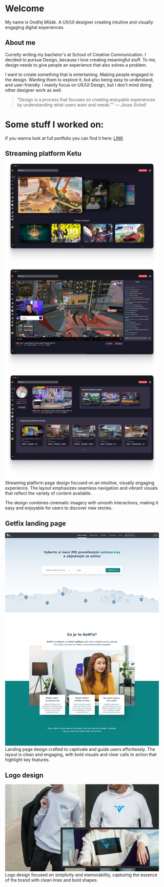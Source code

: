 # Welcome

My name is Ondřej Mišák. A UX/UI designer creating intuitive and visually engaging digital experiences.

## About me

Curretly writing my bachelor's at School of Creative Communication. I decided to pursue Design, because I love creating meaningful stuff. To me, design needs to give people an experience that also solves a problem.

I want to create something that is entertaining. Making people engaged in the design. Wanting them to explore it, but also being easy to understand, and user-friendly. I mainly focus on UX/UI Design, but I don't mind doing other designer work as well.

> “Design is a process that focuses on creating enjoyable experiences by understanding what users want and needs.”” — *Jesse Schell*

# Some stuff I worked on:
If you wanna look at full portfolio you can find it here: [LINK](https://www.figma.com/design/0YlSm7hb7xT16KIkEb62Of/Portfolio?node-id=0-1)


## Streaming platform Ketu

![Ketu](Pic/S-01.png)
![Ketu](Pic/S-02.png)
![Ketu](Pic/S-03.png)
Streaming platform page design focused on an intuitive, visually engaging experience. The layout emphasizes seamless navigation and vibrant visuals that reflect the variety of content available.

The design combines cinematic imagery with smooth interactions, making it easy and enjoyable for users to discover new stories.

## Getfix landing page

![gf](Pic/S-04.png)
Landing page design crafted to captivate and guide users effortlessly. The layout is clean and engaging, with bold visuals and clear calls to action that highlight key features.

## Logo design

![logo](Pic/S-05.png)
Logo design focused on simplicity and memorability, capturing the essence of the brand with clean lines and bold shapes.
